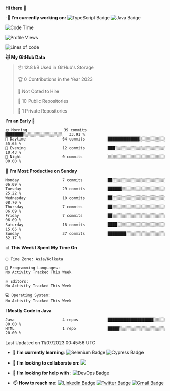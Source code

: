  **Hi there**  👋


-🔭 **I’m currently working on:** 
![TypeScript Badge](https://img.shields.io/badge/TypeScript-007ACC?style=plastic&logo=typescript&logoColor=white)
![Java Badge](https://img.shields.io/badge/Java-ED8B00?style=plastic&logo=java&logoColor=white)
<!--START_SECTION:waka-->
![Code Time](http://img.shields.io/badge/Code%20Time-29%20hrs%2017%20mins-blue)

![Profile Views](http://img.shields.io/badge/Profile%20Views-0-blue)

![Lines of code](https://img.shields.io/badge/From%20Hello%20World%20I%27ve%20Written-19.3%20thousand%20lines%20of%20code-blue)

**🐱 My GitHub Data** 

> 📦 12.8 kB Used in GitHub's Storage 
 > 
> 🏆 0 Contributions in the Year 2023
 > 
> 🚫 Not Opted to Hire
 > 
> 📜 10 Public Repositories 
 > 
> 🔑 1 Private Repositories 
 > 
**I'm an Early 🐤** 

```text
🌞 Morning                39 commits          ████████░░░░░░░░░░░░░░░░░   33.91 % 
🌆 Daytime                64 commits          ██████████████░░░░░░░░░░░   55.65 % 
🌃 Evening                12 commits          ███░░░░░░░░░░░░░░░░░░░░░░   10.43 % 
🌙 Night                  0 commits           ░░░░░░░░░░░░░░░░░░░░░░░░░   00.00 % 
```
📅 **I'm Most Productive on Sunday** 

```text
Monday                   7 commits           ██░░░░░░░░░░░░░░░░░░░░░░░   06.09 % 
Tuesday                  29 commits          ██████░░░░░░░░░░░░░░░░░░░   25.22 % 
Wednesday                10 commits          ██░░░░░░░░░░░░░░░░░░░░░░░   08.70 % 
Thursday                 7 commits           ██░░░░░░░░░░░░░░░░░░░░░░░   06.09 % 
Friday                   7 commits           ██░░░░░░░░░░░░░░░░░░░░░░░   06.09 % 
Saturday                 18 commits          ████░░░░░░░░░░░░░░░░░░░░░   15.65 % 
Sunday                   37 commits          ████████░░░░░░░░░░░░░░░░░   32.17 % 
```


📊 **This Week I Spent My Time On** 

```text
🕑︎ Time Zone: Asia/Kolkata

💬 Programming Languages: 
No Activity Tracked This Week

🔥 Editors: 
No Activity Tracked This Week

💻 Operating System: 
No Activity Tracked This Week
```

**I Mostly Code in Java** 

```text
Java                     4 repos             ████████████████████░░░░░   80.00 % 
HTML                     1 repo              █████░░░░░░░░░░░░░░░░░░░░   20.00 % 
```




 Last Updated on 11/07/2023 00:45:56 UTC
<!--END_SECTION:waka-->
- 🌱 **I’m currently learning**:
![Selenium Badge](https://img.shields.io/badge/Selenium-43B02A?style=plastic&logo=Selenium&logoColor=white)
![Cypress Badge](https://img.shields.io/badge/Cypress-17202C?style=plastic&logo=cypress&logoColor=white)
- 👯 **I’m looking to collaborate on**:
<a href="#"><img src="https://img.shields.io/badge/Open%20Source-success?style=plastic"></a>
- 🤔 **I’m looking for help with** :
![DevOps Badge](https://img.shields.io/badge/Azure_DevOps-0078D7?style=plastic&logo=azure-devops&logoColor=white)

- 📫 **How to reach me**:
 [![Linkedin Badge](https://img.shields.io/badge/-mendonjr-white?style=social&logo=Linkedin&logoColor=blue&link=https://linkedin.com/in/mendonjr-65840443/)](https://linkedin.com/in/mendonjr-65840443)
[![Twitter Badge](https://img.shields.io/badge/-@mendonjrr-white?style=social&logo=twitter&logoColor=blue&link=https://twitter.com/mendonjrr)](https://twitter.com/mendonjrr)
[![Gmail Badge](https://img.shields.io/badge/-prasadmendon744@gmail.com-white?style=social&logo=Gmail&logoColor=red&link=mailto:prasadmendon744@gmail.com)](mailto:prasadmendon744@gmail.com)
